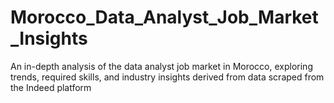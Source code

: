 # Morocco_Data_Analyst_Job_Market_Insights
An in-depth analysis of the data analyst job market in Morocco, exploring trends, required skills, and industry insights derived from data scraped from the Indeed platform
